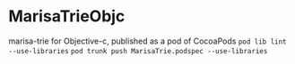 # MarisaTrieObjc
marisa-trie for Objective-c, published as a pod of CocoaPods
`pod lib lint --use-libraries`
`pod trunk push MarisaTrie.podspec --use-libraries`